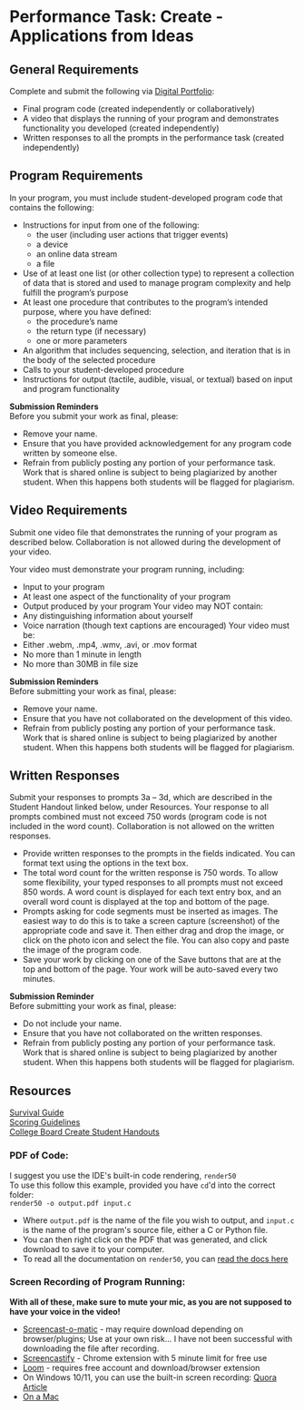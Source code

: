 # Performance Task: Create - Applications from Ideas

## General Requirements

Complete and submit the following via [Digital Portfolio](https://digitalportfolio.collegeboard.org/):
- Final program code (created independently or collaboratively)
- A video that displays the running of your program and demonstrates functionality you developed (created independently)
- Written responses to all the prompts in the performance task (created independently)

## Program Requirements

In your program, you must include student-developed program code that contains the following:
- Instructions for input from one of the following:
  - the user (including user actions that trigger events)
  - a device
  - an online data stream
  - a file
- Use of at least one list (or other collection type) to represent a collection of data that is stored and used to manage program complexity and help fulfill the program’s purpose
- At least one procedure that contributes to the program’s intended purpose, where you have defined:
  - the procedure’s name
  - the return type (if necessary)
  - one or more parameters
- An algorithm that includes sequencing, selection, and iteration that is in the body of the selected procedure
- Calls to your student-developed procedure 
- Instructions for output (tactile, audible, visual, or textual) based on input and program functionality

**Submission Reminders**  
Before you submit your work as final, please:
- Remove your name.
- Ensure that you have provided acknowledgement for any program code written by someone else.
- Refrain from publicly posting any portion of your performance task. Work that is shared online is subject to being plagiarized by another student. When this happens both students will be flagged for plagiarism.

## Video Requirements

Submit one video file that demonstrates the running of your program as described below. Collaboration is not allowed during the development of your video.

Your video must demonstrate your program running, including:
- Input to your program
- At least one aspect of the functionality of your program
- Output produced by your program
Your video may NOT contain:
- Any distinguishing information about yourself
- Voice narration (though text captions are encouraged)
Your video must be:
- Either .webm, .mp4, .wmv, .avi, or .mov format
- No more than 1 minute in length
- No more than 30MB in file size

**Submission Reminders**  
Before submitting your work as final, please:
- Remove your name.
- Ensure that you have not collaborated on the development of this video.
- Refrain from publicly posting any portion of your performance task. Work that is shared online is subject to being plagiarized by another student. When this happens both students will be flagged for plagiarism.

## Written Responses

Submit your responses to prompts 3a – 3d, which are described in the Student Handout linked below, under Resources. Your response to all prompts combined must not exceed 750 words (program code is not included in the word count). Collaboration is not allowed on the written responses.
- Provide written responses to the prompts in the fields indicated.  You can format text using the options in the text box. 
- The total word count for the written response is 750 words. To allow some flexibility, your typed responses to all prompts must not exceed 850 words. A word count is displayed for each text entry box, and an overall word count is displayed at the top and bottom of the page.
- Prompts asking for code segments must be inserted as images. The easiest way to do this is to take a screen capture (screenshot) of the appropriate code and save it. Then either drag and drop the image, or click on the photo icon and select the file. You can also copy and paste the image of the program code.
- Save your work by clicking on one of the Save buttons that are at the top and bottom of the page. Your work will be auto-saved every two minutes.

**Submission Reminder**  
Before submitting your work as final, please:
- Do not include your name.
- Ensure that you have not collaborated on the written responses.
- Refrain from publicly posting any portion of your performance task. Work that is shared online is subject to being plagiarized by another student. When this happens both students will be flagged for plagiarism.

## Resources  

[Survival Guide](https://candib80.github.io/apcsp/assets/pdfs/digital_portfolio/create-survival-2021.pdf)<br>
[Scoring Guidelines](https://apcentral.collegeboard.org/pdf/ap21-sg-computer-science-principles.pdf)<br>
[College Board Create Student Handouts](https://apcentral.collegeboard.org/pdf/ap-csp-student-task-directions.pdf)

### PDF of Code:
I suggest you use the IDE's built-in code rendering, `render50`  
To use this follow this example, provided you have `cd`'d into the correct folder:  
  `render50 -o output.pdf input.c`
  - Where `output.pdf` is the name of the file you wish to output, and `input.c` is the name of the program's source file, either a C or Python file.
  - You can then right click on the PDF that was generated, and click download to save it to your computer.
  - To read all the documentation on `render50`, you can [read the docs here](https://cs50.readthedocs.io/render50/)

### Screen Recording of Program Running:  

**With all of these, make sure to mute your mic, as you are not supposed to have your voice in the video!**
  - [Screencast-o-matic](https://screencast-o-matic.com/) - may require download depending on browser/plugins; Use at your own risk... I have not been successful with downloading the file after recording.
  - [Screencastify](https://www.screencastify.com/) - Chrome extension with 5 minute limit for free use  
  - [Loom](https://www.loom.com/signup) - requires free account and download/browser extension
  - On Windows 10/11, you can use the built-in screen recording: [Quora Article](https://www.quora.com/How-can-I-Record-Screen-in-Windows-10)
  - [On a Mac](https://support.apple.com/en-us/HT208721)
